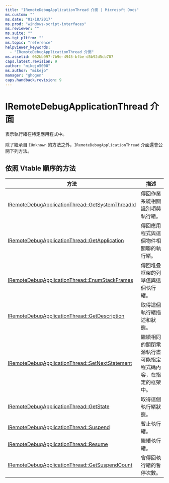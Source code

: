 ```yaml
---
title: "IRemoteDebugApplicationThread 介面 | Microsoft Docs"
ms.custom: ""
ms.date: "01/18/2017"
ms.prod: "windows-script-interfaces"
ms.reviewer: ""
ms.suite: ""
ms.tgt_pltfrm: ""
ms.topic: "reference"
helpviewer_keywords: 
  - "IRemoteDebugApplicationThread 介面"
ms.assetid: 062bb997-7b9e-4945-bfbe-d5b92d5cb707
caps.latest.revision: 9
author: "mikejo5000"
ms.author: "mikejo"
manager: "ghogen"
caps.handback.revision: 9
---
```

# IRemoteDebugApplicationThread 介面
表示執行緒在特定應用程式中。  
  
 除了繼承自 `IUnknown` 的方法之外，`IRemoteDebugApplicationThread` 介面還會公開下列方法。  
  
## 依照 Vtable 順序的方法  
  
|方法|描述|  
|--------|--------|  
|[IRemoteDebugApplicationThread::GetSystemThreadId](../../winscript/reference/iremotedebugapplicationthread-getsystemthreadid.md)|傳回作業系統相關識別項與執行緒。|  
|[IRemoteDebugApplicationThread::GetApplication](../../winscript/reference/iremotedebugapplicationthread-getapplication.md)|傳回應用程式與這個物件相關聯的執行緒。|  
|[IRemoteDebugApplicationThread::EnumStackFrames](../../winscript/reference/iremotedebugapplicationthread-enumstackframes.md)|傳回堆疊框架的列舉值與這個執行緒。|  
|[IRemoteDebugApplicationThread::GetDescription](../../winscript/reference/iremotedebugapplicationthread-getdescription.md)|取得這個執行緒描述和狀態。|  
|[IRemoteDebugApplicationThread::SetNextStatement](../../winscript/reference/iremotedebugapplicationthread-setnextstatement.md)|繼續相同的關閉電源執行盡可能指定程式碼內容，在指定的框架中。|  
|[IRemoteDebugApplicationThread::GetState](../../winscript/reference/iremotedebugapplicationthread-getstate.md)|取得這個執行緒狀態。|  
|[IRemoteDebugApplicationThread::Suspend](../../winscript/reference/iremotedebugapplicationthread-suspend.md)|暫止執行緒。|  
|[IRemoteDebugApplicationThread::Resume](../../winscript/reference/iremotedebugapplicationthread-resume.md)|繼續執行緒。|  
|[IRemoteDebugApplicationThread::GetSuspendCount](../../winscript/reference/iremotedebugapplicationthread-getsuspendcount.md)|會傳回執行緒的暫停次數。|